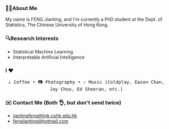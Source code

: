### 🕵️‍♀️About Me

My name is FENG Jianting, and I'm currently a PhD student at the Dept. of Statistics, The Chinese University of Hong Kong.

<!-- ### 💪Working on

[DeepStat](https://github.com/JiantingFeng/deepstat): A Python package to perform statistical inference on deep neural networks.
-->

### 🔍Research Interests
- Statistical Machine Learning
- Interpretable Artificial Intelligence

<!-- ### 🎶Current Listening
[![spotify-github-profile](https://spotify-github-profile.vercel.app/api/view?uid=31hagi73kurhgw7kr7tgyvicdhfq&cover_image=true&theme=natemoo-re&show_offline=false&background_color=121212&interchange=false&bar_color=d375ff&bar_color_cover=true)](https://github.com/kittinan/spotify-github-profile)
-->


### I ♥

<p align="center">
  <samp>
<!--    <span> Machine Learning </span> •
<!--    <span> Statistics </span> •  -->
<!--    <span> Python </span> • -->
<!--    <span> Formula 1 </span> • -->
   <span> ☕️ Coffee </span> •
<!--    <span> 🎨 Anime </span> • -->
<!--    <span> ⚽️ Soccer </span> • -->
   <span> 📷 Photography </span> •
   <span> 🎶 Music (Coldplay, Eason Chan, Jay Chou, Ed Sheeran, etc.) </span>
<!--    <span> 🎮 Gaming </span>  -->
</p>

### ✉️ Contact Me (Both 👌, but don't send twice)
- [jiantingfeng@link.cuhk.edu.hk](mailto:jiantingfeng@link.cuhk.edu.hk)
- [fengjianting@hotmail.com](mailto:fengjianting@hotmail.com)


<!-- ![](https://leetcard.jacoblin.cool/gianting01?border=0&radius=20&ext=heatmap#gh-light-mode-only)
![]([https://leetcard.jacoblin.cool/gianting01?border=0&radius=20&ext=heatmap#gh-light-mode-only](https://leetcard.jacoblin.cool/gianting01?border=0&radius=20&ext=heatmap&theme=dark#gh-dark-mode-only))
 -->

<!-- ### **Tested positive for COVID, good luck.**

### Education

- 2023~2027(Expected), upcoming PhD student in Statistics, The Chinese University of Hong Kong
- 2018-2022, BSc in Information and Computing Science, Beijing Institute of Technology
 -->
